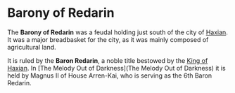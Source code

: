 # Barony of Redarin

The **Barony of Redarin** was a feudal holding just south of the city of [Haxian](Haxian). It was a major breadbasket for the city, as it was mainly composed of agricultural land. 

It is ruled by the **Baron Redarin**, a noble title bestowed by the [King of Haxian](Naravan). In [The Melody Out of Darkness](The Melody Out of Darkness) it is held by Magnus II of House Arren-Kai, who is serving as the 6th Baron Redarin.

